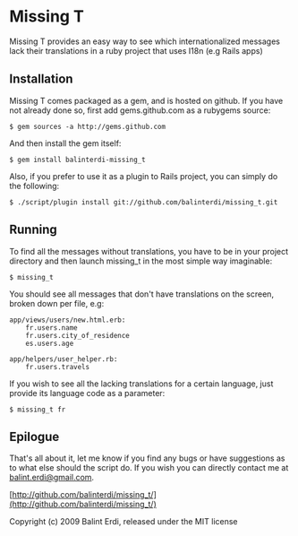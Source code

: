 # Missing T

Missing T provides an easy way to see which internationalized messages lack their translations in a ruby project that uses I18n (e.g Rails apps)

## Installation

Missing T comes packaged as a gem, and is hosted on github. If you have not already done so, first add gems.github.com as a rubygems source:

    $ gem sources -a http://gems.github.com
    
And then install the gem itself:

    $ gem install balinterdi-missing_t
    
Also, if you prefer to use it as a plugin to Rails project, you can simply do the following:

    $ ./script/plugin install git://github.com/balinterdi/missing_t.git

## Running

To find all the messages without translations, you have to be in your project directory and then launch missing_t in the most simple way imaginable:

    $ missing_t

You should see all messages that don't have translations on the screen, broken down per file, e.g:

    app/views/users/new.html.erb:
        fr.users.name
        fr.users.city_of_residence
        es.users.age
        
    app/helpers/user_helper.rb:
        fr.users.travels
        
If you wish to see all the lacking translations for a certain language, just provide its language code as a parameter:

    $ missing_t fr
    
## Epilogue

That's all about it, let me know if you find any bugs or have suggestions as to what else should the script do. If you wish you can directly contact me at balint.erdi@gmail.com.

[http://github.com/balinterdi/missing_t/](http://github.com/balinterdi/missing_t/)

Copyright (c) 2009 Balint Erdi, released under the MIT license
